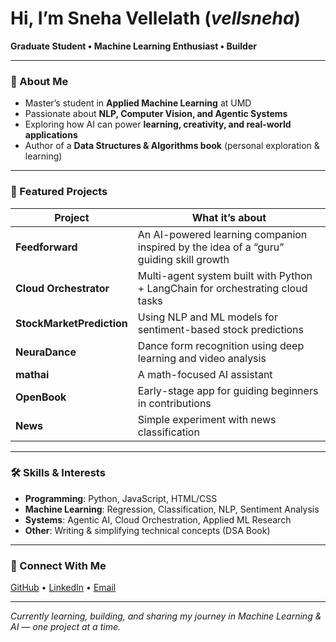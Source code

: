 # Hi, I’m **Sneha Vellelath** (*vellsneha*)

**Graduate Student • Machine Learning Enthusiast • Builder**

---

### 🌱 About Me
- Master’s student in **Applied Machine Learning** at UMD  
- Passionate about **NLP, Computer Vision, and Agentic Systems**  
- Exploring how AI can power **learning, creativity, and real-world applications**  
- Author of a **Data Structures & Algorithms book** (personal exploration & learning)  

---

### 🚀 Featured Projects
| Project | What it’s about |
|---------|-----------------|
| **Feedforward** | An AI-powered learning companion inspired by the idea of a “guru” guiding skill growth |
| **Cloud Orchestrator** | Multi-agent system built with Python + LangChain for orchestrating cloud tasks |
| **StockMarketPrediction** | Using NLP and ML models for sentiment-based stock predictions |
| **NeuraDance** | Dance form recognition using deep learning and video analysis |
| **mathai** | A math-focused AI assistant |
| **OpenBook** | Early-stage app for guiding beginners in contributions |
| **News** | Simple experiment with news classification |

---

### 🛠️ Skills & Interests
- **Programming**: Python, JavaScript, HTML/CSS  
- **Machine Learning**: Regression, Classification, NLP, Sentiment Analysis  
- **Systems**: Agentic AI, Cloud Orchestration, Applied ML Research  
- **Other**: Writing & simplifying technical concepts (DSA Book)  

---

### 🤝 Connect With Me
[GitHub](https://github.com/vellsneha) • [LinkedIn](#) • [Email](mailto:youremail@example.com)

---

*Currently learning, building, and sharing my journey in Machine Learning & AI — one project at a time.*

